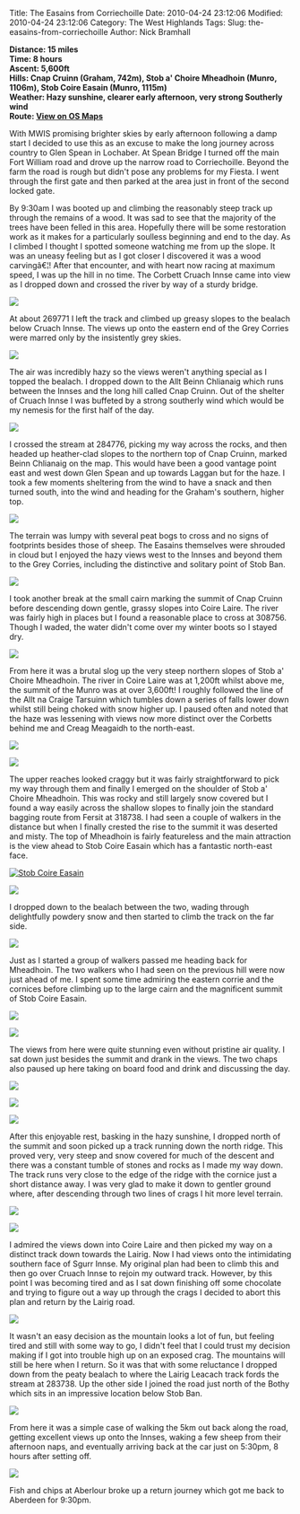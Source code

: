 Title: The Easains from Corriechoille
Date: 2010-04-24 23:12:06
Modified: 2010-04-24 23:12:06
Category: The West Highlands
Tags: 
Slug: the-easains-from-corriechoille
Author: Nick Bramhall

**Distance: 15 miles  
Time: 8 hours  
Ascent: 5,600ft  
Hills: Cnap Cruinn (Graham, 742m), Stob a' Choire Mheadhoin (Munro, 1106m), Stob Coire Easain (Munro, 1115m)  
Weather: Hazy sunshine, clearer early afternoon, very strong Southerly wind  
Route: [View on OS Maps](https://www.invertedworld.co.uk/hillwalking/hillwalk/329)**



With MWIS promising brighter skies by early afternoon following a damp start I decided to use this as an excuse to make the long journey across country to Glen Spean in Lochaber. At Spean Bridge I turned off the main Fort William road and drove up the narrow road to Corriechoille. Beyond the farm the road is rough but didn't pose any problems for my Fiesta. I went through the first gate and then parked at the area just in front of the second locked gate.

<!--more-->

By 9:30am I was booted up and climbing the reasonably steep track up through the remains of a wood. It was sad to see that the majority of the trees have been felled in this area. Hopefully there will be some restoration work as it makes for a particularly soulless beginning and end to the day. As I climbed I thought I spotted someone watching me from up the slope. It was an uneasy feeling but as I got closer I discovered it was a wood carvingâ€¦! After that encounter, and with heart now racing at maximum speed, I was up the hill in no time. The Corbett Cruach Innse came into view as I dropped down and crossed the river by way of a sturdy bridge. 



[![](http://farm5.static.flickr.com/4015/4550816954_c0f11f3f6e_b.jpg)](http://www.flickr.com/photos/53725815@N00/4550816954)



At about 269771 I left the track and climbed up greasy slopes to the bealach below Cruach Innse. The views up onto the eastern end of the Grey Corries were marred only by the insistently grey skies.



[![](http://farm5.static.flickr.com/4064/4550797684_76805f2582_b.jpg)](http://www.flickr.com/photos/53725815@N00/4550797684)



The air was incredibly hazy so the views weren't anything special as I topped the bealach. I dropped down to the Allt Beinn Chlianaig which runs between the Innses and the long hill called Cnap Cruinn. Out of the shelter of Cruach Innse I was buffeted by a strong southerly wind which would be my nemesis for the first half of the day. 



[![](http://farm5.static.flickr.com/4042/4550389073_62395270db_b.jpg)](http://www.flickr.com/photos/53725815@N00/4550389073)



I crossed the stream at 284776, picking my way across the rocks, and then headed up heather-clad slopes to the northern top of Cnap Cruinn, marked Beinn Chlianaig on the map. This would have been a good vantage point east and west down Glen Spean and up towards Laggan but for the haze. I took a few moments sheltering from the wind to have a snack and then turned south, into the wind and heading for the Graham's southern, higher top.



[![](http://farm5.static.flickr.com/4002/4550399425_b2581054d3_b.jpg)](http://www.flickr.com/photos/53725815@N00/4550399425)



The terrain was lumpy with several peat bogs to cross and no signs of footprints besides those of sheep. The Easains themselves were shrouded in cloud but I enjoyed the hazy views west to the Innses and beyond them to the Grey Corries, including the distinctive and solitary point of Stob Ban.



[![](http://farm5.static.flickr.com/4037/4551042010_8d96fb3d71_b.jpg)](http://www.flickr.com/photos/53725815@N00/4551042010)



I took another break at the small cairn marking the summit of Cnap Cruinn before descending down gentle, grassy slopes into Coire Laire. The river was fairly high in places but I found a reasonable place to cross at 308756. Though I waded, the water didn't come over my winter boots so I stayed dry.



[![](http://farm5.static.flickr.com/4042/4550138687_2cd74c699f_b.jpg)](http://www.flickr.com/photos/53725815@N00/4550138687)



From here it was a brutal slog up the very steep northern slopes of Stob a' Choire Mheadhoin. The river in Coire Laire was at 1,200ft whilst above me, the summit of the Munro was at over 3,600ft! I roughly followed the line of the Allt na Craige Tarsuinn which tumbles down a series of falls lower down whilst still being choked with snow higher up. I paused often and noted that the haze was lessening with views now more distinct over the Corbetts behind me and Creag Meagaidh to the north-east.



[![](http://farm5.static.flickr.com/4001/4550365631_e6343a097c_b.jpg)](http://www.flickr.com/photos/53725815@N00/4550365631)



[![](http://farm5.static.flickr.com/4031/4551147670_7152dd7940_b.jpg)](http://www.flickr.com/photos/53725815@N00/4551147670)



The upper reaches looked craggy but it was fairly straightforward to pick my way through them and finally I emerged on the shoulder of Stob a' Choire Mheadhoin. This was rocky and still largely snow covered but I found a way easily across the shallow slopes to finally join the standard bagging route from Fersit at 318738. I had seen a couple of walkers in the distance but when I finally crested the rise to the summit it was deserted and misty. The top of Mheadhoin is fairly featureless and the main attraction is the view ahead to Stob Coire Easain which has a fantastic north-east face. 



[![Stob Coire Easain](http://farm5.static.flickr.com/4008/4550522007_8a0b9b0b1a_z_b.jpg)](http://www.flickr.com/photos/black_friction/4550522007/)



[![](http://farm5.static.flickr.com/4046/4550525181_70d62b0db2_z_b.jpg)](http://www.flickr.com/photos/53725815@N00/4550525181)



I dropped down to the bealach between the two, wading through delightfully powdery snow and then started to climb the track on the far side. 



[![](http://farm5.static.flickr.com/4031/4550705827_f1b2cfbe8f_z_b.jpg)](http://www.flickr.com/photos/53725815@N00/4550705827)



Just as I started a group of walkers passed me heading back for Mheadhoin. The two walkers who I had seen on the previous hill were now just ahead of me. I spent some time admiring the eastern corrie and the cornices before climbing up to the large cairn and the magnificent summit of Stob Coire Easain.



[![](http://farm5.static.flickr.com/4068/4550738977_45e6861661_b.jpg)](http://www.flickr.com/photos/53725815@N00/4550738977)



[![](http://farm5.static.flickr.com/4050/4551382414_0a8fcf6dcc_b.jpg)](http://www.flickr.com/photos/53725815@N00/4551382414)



The views from here were quite stunning even without pristine air quality. I sat down just besides the summit and drank in the views. The two chaps also paused up here taking on board food and drink and discussing the day. 



[![](http://farm5.static.flickr.com/4050/4551418904_547516a42c_b.jpg)](http://www.flickr.com/photos/53725815@N00/4551418904)



[![](http://farm5.static.flickr.com/4020/4551456132_026a93ccb6_b.jpg)](http://www.flickr.com/photos/53725815@N00/4551456132)



[![](http://farm5.static.flickr.com/4055/4550775001_85d8c678e4_b.jpg)](http://www.flickr.com/photos/53725815@N00/4550775001)



After this enjoyable rest, basking in the hazy sunshine, I dropped north of the summit and soon picked up a track running down the north ridge. This proved very, very steep and snow covered for much of the descent and there was a constant tumble of stones and rocks as I made my way down. The track runs very close to the edge of the ridge with the cornice just a short distance away. I was very glad to make it down to gentler ground where, after descending through two lines of crags I hit more level terrain.



[![](http://farm5.static.flickr.com/4026/4551485802_b269481468_b.jpg)](http://www.flickr.com/photos/53725815@N00/4551485802)



[![](http://farm4.static.flickr.com/3145/4551249037_e18f5f9b87_b.jpg)](http://www.flickr.com/photos/53725815@N00/4551249037)



I admired the views down into Coire Laire and then picked my way on a distinct track down towards the Lairig. Now I had views onto the intimidating southern face of Sgurr Innse. My original plan had been to climb this and then go over Cruach Innse to rejoin my outward track. However, by this point I was becoming tired and as I sat down finishing off some chocolate and trying to figure out a way up through the crags I decided to abort this plan and return by the Lairig road.



[![](http://farm5.static.flickr.com/4049/4550335529_851fb3f58a_b.jpg)](http://www.flickr.com/photos/53725815@N00/4550335529)



It wasn't an easy decision as the mountain looks a lot of fun, but feeling tired and still with some way to go, I didn't feel that I could trust my decision making if I got into trouble high up on an exposed crag. The mountains will still be here when I return. So it was that with some reluctance I dropped down from the peaty bealach to where the Lairig Leacach track fords the stream at 283738. Up the other side I joined the road just north of the Bothy which sits in an impressive location below Stob Ban.



[![](http://farm5.static.flickr.com/4056/4551552518_1928e6f514_b.jpg)](http://www.flickr.com/photos/53725815@N00/4551552518)



From here it was a simple case of walking the 5km out back along the road, getting excellent views up onto the Innses, waking a few sheep from their afternoon naps, and eventually arriving back at the car just on 5:30pm, 8 hours after setting off.



[![](http://farm5.static.flickr.com/4060/4550926505_4fa65b9762_b.jpg)](http://www.flickr.com/photos/53725815@N00/4550926505)



Fish and chips at Aberlour broke up a return journey which got me back to Aberdeen for 9:30pm.
